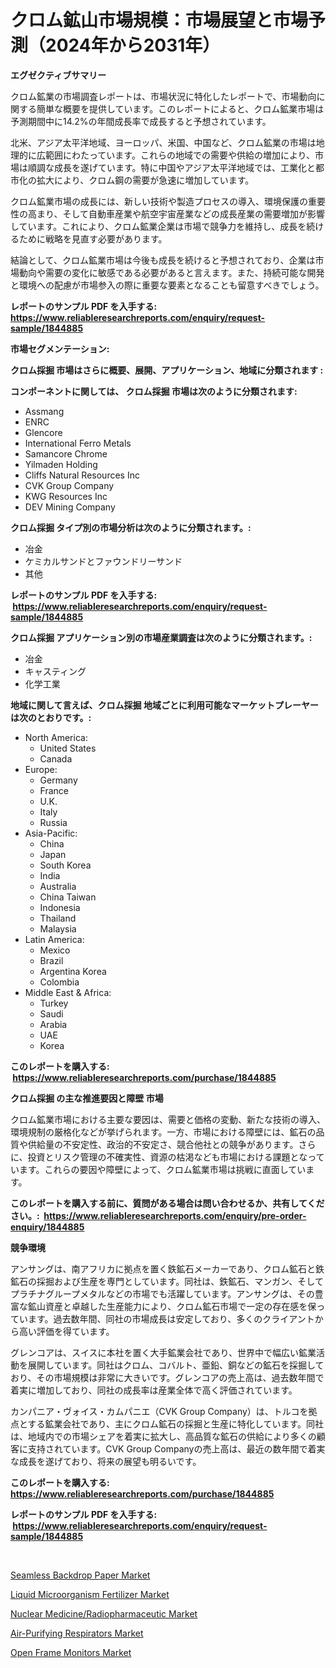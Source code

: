 <p><h1>クロム鉱山市場規模：市場展望と市場予測（2024年から2031年）</h1></p><p><strong>エグゼクティブサマリー</strong></p>
<p><p>クロム鉱業の市場調査レポートは、市場状況に特化したレポートで、市場動向に関する簡単な概要を提供しています。このレポートによると、クロム鉱業市場は予測期間中に14.2%の年間成長率で成長すると予想されています。</p><p>北米、アジア太平洋地域、ヨーロッパ、米国、中国など、クロム鉱業の市場は地理的に広範囲にわたっています。これらの地域での需要や供給の増加により、市場は順調な成長を遂げています。特に中国やアジア太平洋地域では、工業化と都市化の拡大により、クロム鋼の需要が急速に増加しています。</p><p>クロム鉱業市場の成長には、新しい技術や製造プロセスの導入、環境保護の重要性の高まり、そして自動車産業や航空宇宙産業などの成長産業の需要増加が影響しています。これにより、クロム鉱業企業は市場で競争力を維持し、成長を続けるために戦略を見直す必要があります。</p><p>結論として、クロム鉱業市場は今後も成長を続けると予想されており、企業は市場動向や需要の変化に敏感である必要があると言えます。また、持続可能な開発と環境への配慮が市場参入の際に重要な要素となることも留意すべきでしょう。</p></p>
<p><strong>レポートのサンプル PDF を入手する: <a href="https://www.reliableresearchreports.com/enquiry/request-sample/1844885">https://www.reliableresearchreports.com/enquiry/request-sample/1844885</a></strong></p>
<p><strong>市場セグメンテーション:</strong></p>
<p><strong> クロム採掘 市場はさらに概要、展開、アプリケーション、地域に分類されます :</strong></p>
<p><strong>コンポーネントに関しては、 クロム採掘 市場は次のように分類されます: &nbsp;</strong></p>
<p><ul><li>Assmang</li><li>ENRC</li><li>Glencore</li><li>International Ferro Metals</li><li>Samancore Chrome</li><li>Yilmaden Holding</li><li>Cliffs Natural Resources Inc</li><li>CVK Group Company</li><li>KWG Resources Inc</li><li>DEV Mining Company</li></ul></p>
<p><strong> クロム採掘 タイプ別の市場分析は次のように分類されます。:</strong></p>
<p><ul><li>冶金</li><li>ケミカルサンドとファウンドリーサンド</li><li>其他</li></ul></p>
<p><strong>レポートのサンプル PDF を入手する: &nbsp;<a href="https://www.reliableresearchreports.com/enquiry/request-sample/1844885">https://www.reliableresearchreports.com/enquiry/request-sample/1844885</a></strong></p>
<p><strong> クロム採掘 アプリケーション別の市場産業調査は次のように分類されます。:</strong></p>
<p><ul><li>冶金</li><li>キャスティング</li><li>化学工業</li></ul></p>
<p><strong>地域に関して言えば、クロム採掘 地域ごとに利用可能なマーケットプレーヤーは次のとおりです。:</strong></p>
<p><ul>
    <li>
        North America:
        <ul>
            <li>United States</li>
            <li>Canada</li>
        </ul>
    </li>
    <li>
        Europe:
        <ul>
            <li>Germany</li>
            <li>France</li>
            <li>U.K.</li>
            <li>Italy</li>
            <li>Russia</li>
        </ul>
    </li>
    <li>
        Asia-Pacific:
        <ul>
            <li>China</li>
            <li>Japan</li>
            <li>South Korea</li>
            <li>India</li>
            <li>Australia</li>
            <li>China Taiwan</li>
            <li>Indonesia</li>
            <li>Thailand</li>
            <li>Malaysia</li>
        </ul>
    </li>
    <li>
        Latin America:
        <ul>
            <li>Mexico</li>
            <li>Brazil</li>
            <li>Argentina Korea</li>
            <li>Colombia</li>
        </ul>
    </li>
    <li>
        Middle East & Africa:
        <ul>
            <li>Turkey</li>
            <li>Saudi</li>
            <li>Arabia</li>
            <li>UAE</li>
            <li>Korea</li>
        </ul>
    </li>
    </ul></p>
<p><strong>このレポートを購入する: &nbsp;<a href="https://www.reliableresearchreports.com/purchase/1844885">https://www.reliableresearchreports.com/purchase/1844885</a></strong></p>
<p><strong>クロム採掘 の主な推進要因と障壁 市場</strong></p>
<p><p>クロム鉱業市場における主要な要因は、需要と価格の変動、新たな技術の導入、環境規制の厳格化などが挙げられます。一方、市場における障壁には、鉱石の品質や供給量の不安定性、政治的不安定さ、競合他社との競争があります。さらに、投資とリスク管理の不確実性、資源の枯渇なども市場における課題となっています。これらの要因や障壁によって、クロム鉱業市場は挑戦に直面しています。</p></p>
<p><strong>このレポートを購入する前に、質問がある場合は問い合わせるか、共有してください。:&nbsp; <a href="https://www.reliableresearchreports.com/enquiry/pre-order-enquiry/1844885">https://www.reliableresearchreports.com/enquiry/pre-order-enquiry/1844885</a></strong></p>
<p><strong>競争環境</strong></p>
<p><p>アンサングは、南アフリカに拠点を置く鉄鉱石メーカーであり、クロム鉱石と鉄鉱石の採掘および生産を専門としています。同社は、鉄鉱石、マンガン、そしてプラチナグループメタルなどの市場でも活躍しています。アンサングは、その豊富な鉱山資産と卓越した生産能力により、クロム鉱石市場で一定の存在感を保っています。過去数年間、同社の市場成長は安定しており、多くのクライアントから高い評価を得ています。</p><p>グレンコアは、スイスに本社を置く大手鉱業会社であり、世界中で幅広い鉱業活動を展開しています。同社はクロム、コバルト、亜鉛、銅などの鉱石を採掘しており、その市場規模は非常に大きいです。グレンコアの売上高は、過去数年間で着実に増加しており、同社の成長率は産業全体で高く評価されています。</p><p>カンパニア・ヴォイス・カムパニエ（CVK Group Company）は、トルコを拠点とする鉱業会社であり、主にクロム鉱石の採掘と生産に特化しています。同社は、地域内での市場シェアを着実に拡大し、高品質な鉱石の供給により多くの顧客に支持されています。CVK Group Companyの売上高は、最近の数年間で着実な成長を遂げており、将来の展望も明るいです。</p></p>
<p><strong>このレポートを購入する: &nbsp; <a href="https://www.reliableresearchreports.com/purchase/1844885">https://www.reliableresearchreports.com/purchase/1844885</a></strong></p>
<p><strong>レポートのサンプル PDF を入手する: &nbsp;<a href="https://www.reliableresearchreports.com/enquiry/request-sample/1844885">https://www.reliableresearchreports.com/enquiry/request-sample/1844885</a></strong><strong></strong></p>
<p>&nbsp;</p>
<p><p><a href="https://view.publitas.com/reportprime-1/seamless-backdrop-paper-market-insights-market-players-and-forecast-till-2031/">Seamless Backdrop Paper Market</a></p><p><a href="https://cat-emmental-94b.notion.site/Liquid-Microorganism-Fertilizer-Market-with-the-goal-of-estimating-the-market-size-and-future-growth-30365e1de13a40b78d160988bacaee96">Liquid Microorganism Fertilizer Market</a></p><p><a href="https://cat-emmental-94b.notion.site/Decoding-the-Nuclear-Medicine-Radiopharmaceutic-Market-A-Deep-Dive-into-the-Latest-Market-Trends-M-09149ded6f2c484a9a5df43957b13cb4">Nuclear Medicine/Radiopharmaceutic Market</a></p><p><a href="https://silk-columnist-571.notion.site/Air-Purifying-Respirators-Market-Size-Reflecting-a-Forecast-Till-2031-Market-By-Type-By-Applicatio-2966b5fd944a4bf78726067347ce1d8e">Air-Purifying Respirators Market</a></p><p><a href="https://view.publitas.com/reportprime-1/open-frame-monitors-market-size-evaluating-its-market-trends-growth-and-projections-2024-2031/">Open Frame Monitors Market</a></p></p>